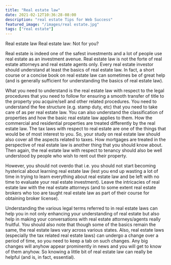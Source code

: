```yaml
---
title: "Real estate law"
date: 2021-02-12T10:36:28-08:00
description: "real estate Tips for Web Success"
featured_image: "/images/real estate.jpg"
tags: ["real estate"]
---
```


Real estate law 
Real estate law: Not for you?

Real estate is indeed one of the safest investments and a lot of people use real estate as an investment avenue. Real estate law is not the forte of real estate attorneys and real estate agents only. Every real estate investor should understand at least the basics of real estate law. In fact, a short course or a concise book on real estate law can sometimes be of great help (and is generally sufficient for understanding the basics of real estate law). 

What you need to understand is the real estate law with respect to the legal procedures that you need to follow for ensuring a smooth transfer of title to the property you acquire/sell and other related procedures. You need to understand the fee structure (e.g. stamp duty, etc) that you need to take care of as per real estate law. You can also understand the classification of properties and how the basic real estate law applies to them. How the commercial and residential properties are treated differently by the real estate law. The tax laws with respect to real estate are one of the things that would be of most interest to you. So, your study on real estate law should also cover all the aspects related to taxes. How mortgages are treated in the perspective of real estate law is another thing that you should know about. Then again, the real estate law with respect to tenancy should also be well understood by people who wish to rent out their property. 

However, you should not overdo that i.e. you should not start becoming hysterical about learning real estate law (lest you end up wasting a lot of time in trying to learn everything about real estate law and be left with no time to evaluate your real estate investment). Leave the intricacies of real estate law with the real estate attorneys (and to some extent real estate brokers who too are taught real estate law as part of their course for obtaining broker license). 

Understanding the various legal terms referred to in real estate laws can help you in not only enhancing your understanding of real estate but also help in making your conversations with real estate attorneys/agents really fruitful. You should also note that though some of the basics remain the same, the real estate laws vary across various states. Also, real estate laws (especially the tax related real estate laws) can undergo a change over a period of time, so you need to keep a tab on such changes. Any big changes will anyhow appear prominently in news and you will get to know of them anyhow. 
So knowing a little bit of real estate law can really be helpful (and is, in fact, essential).

